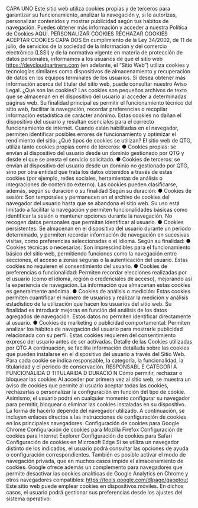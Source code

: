 CAPA UNO
Este sitio web utiliza cookies propias y de terceros para garantizar su funcionamiento, analizar
la navegación y, si lo autorizas, personalizar contenidos y mostrar publicidad según tus hábitos
de navegación. Puedes obtener más información y acceder a nuestra Política de Cookies AQUÍ.
PERSONALIZAR
COOKIES
RECHAZAR COOKIES ACEPTAR COOKIES
CAPA DOS
En cumplimiento de la Ley 34/2002, de 11 de julio, de servicios de la sociedad de la
información y del comercio electrónico (LSSI) y de la normativa vigente en materia de
protección de datos personales, informamos a los usuarios de que el sitio web
https://devcloudpartners.com (en adelante, el “Sitio Web”) utiliza cookies y tecnologías
similares como dispositivos de almacenamiento y recuperación de datos en los equipos
terminales de los usuarios. Si desea obtener más información acerca del titular del sitio web,
puede consultar nuestro Aviso Legal.
¿Qué son las cookies?
Las cookies son pequeños archivos de texto que se almacenan en el dispositivo del usuario al
acceder a determinadas páginas web. Su finalidad principal es permitir el funcionamiento
técnico del sitio web, facilitar la navegación, recordar preferencias o recopilar información
estadística de carácter anónimo. Estas cookies no dañan el dispositivo del usuario y resultan
esenciales para el correcto funcionamiento de internet. Cuando están habilitadas en el
navegador, permiten identificar posibles errores de funcionamiento y optimizar el rendimiento
del sitio.
¿Qué tipos de cookies se utilizan?
El sitio web de QTG, utiliza tanto cookies propias como de terceros:
● Cookies propias: se envían al dispositivo del usuario desde un dominio gestionado por
QTG y desde el que se presta el servicio solicitado.
● Cookies de terceros: se envían al dispositivo del usuario desde un dominio no
gestionado por QTG, sino por otra entidad que trata los datos obtenidos a través de estas
cookies (por ejemplo, redes sociales, herramientas de análisis o integraciones de
contenido externo).
Las cookies pueden clasificarse, además, según su duración o su finalidad
Según su duración:
● Cookies de sesión: Son temporales y permanecen en el archivo de cookies del
navegador del usuario hasta que se abandona el sitio web. Su uso está limitado a
facilitar la navegación y permiten funcionalidades básicas como identificar la sesión o
mantener opciones durante la navegación. No recogen datos personales que permitan
identificar al usuario.
● Cookies persistentes: Se almacenan en el dispositivo del usuario durante un periodo
determinado, y permiten recordar información de navegación en sucesivas visitas,
como preferencias seleccionadas o el idioma.
Según su finalidad:
● Cookies técnicas o necesarias: Son imprescindibles para el funcionamiento básico del
sitio web, permitiendo funciones como la navegación entre secciones, el acceso a zonas
seguras o la autenticación del usuario. Estas cookies no requieren el consentimiento del
usuario.
● Cookies de preferencias o funcionalidad: Permiten recordar elecciones realizadas por
el usuario (como el idioma, región o credenciales de acceso), mejorando así la
experiencia de navegación. La información que almacenan estas cookies es
generalmente anónima.
● Cookies de análisis o medición: Estas cookies permiten cuantificar el número de
usuarios y realizar la medición y análisis estadístico de la utilización que hacen los
usuarios del sitio web. Su finalidad es introducir mejoras en función del análisis de los
datos agregados de navegación. Estos datos no permiten identificar directamente al
usuario.
● Cookies de marketing o publicidad comportamental: Permiten analizar los hábitos
de navegación del usuario para mostrarle publicidad relacionada con su perfil. Estas
cookies requieren del consentimiento expreso del usuario antes de ser activadas.
Detalle de las Cookies utilizadas por QTG
A continuación, se facilita información detallada sobre las cookies que pueden instalarse en el
dispositivo del usuario a través del Sitio Web. Para cada cookie se indica responsable, la
categoría, la funcionalidad, la titularidad y el periodo de conservación.
RESPONSABL
E
CATEGORÍ
A
FUNCIONALIDA
D
TITULARIDA
D
DURACIÓ
N
Cómo permitir, rechazar o bloquear las cookies
Al acceder por primera vez al sitio web, se muestra un aviso de cookies que permite al usuario
aceptar todas las cookies, rechazarlas o personalizar la configuración en función del tipo de
cookie.
Asimismo, el usuario podrá en cualquier momento configurar su navegador para permitir,
bloquear o eliminar las cookies instaladas en su dispositivo. La forma de hacerlo depende del
navegador utilizado. A continuación, se incluyen enlaces directos a las instrucciones de
configuración de cookies en los principales navegadores:
Configuración de cookies para Google Chrome
Configuración de cookies para Mozilla Firefox
Configuración de cookies para Internet Explorer
Configuración de cookies para Safari
Configuración de cookies en Microsoft Edge
Si se utiliza un navegador distinto de los indicados, el usuario podrá consultar las opciones de
ayuda o configuración correspondientes. También es posible activar el modo de navegación
privada, que en muchos casos impide el almacenamiento de cookies.
Google ofrece además un complemento para navegadores que permite desactivar las cookies
analíticas de Google Analytics en Chrome y otros navegadores compatibles:
https://tools.google.com/dlpage/gaoptout
Este sitio web puede emplear cookies en dispositivos móviles. En dichos casos, el usuario podrá
gestionar sus preferencias desde los ajustes del sistema operativo:
